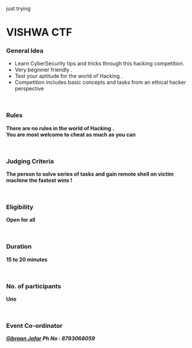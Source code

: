 just trying
<h1> <strong> VISHWA CTF </strong></h1>

<h3> General Idea </h3>
<ul>
            <li>Learn CyberSecurity tips and tricks through this hacking competition. <br /></li>
            <li>Very beginner friendly . <br /> </li>
            <li>Test your aptitude for the world of Hacking . <br /></li>
            <li>Competition includes basic concepts and tasks from an ethical hacker perspective <b /> </li>
</ul>


<br>
<h3>Rules</h3>
<p> There are no rules in the world of Hacking .<br>
    You are most welcome to cheat as much as you can</p>

<br>
<h3> Judging Criteria</h3>
<p> The person to solve series of tasks and gain remote shell
    on victim machine the fastest wins !</p>



<br />
<h3> Eligibility </h3>
<p>Open for all </p>

<br />
<h3> Duration </h3>
<p>15 to 20 minutes</p>

<br />
<h3> No. of participants </h3>
<p> Uno </p>

<br />
<h3> Event Co-ordinator </h3>
<address>
<a href="mailto:gibraan.jafar@viit.ac.in">Gibraan Jafar</a>
   Ph No : 8793068059
</address>
<br />

